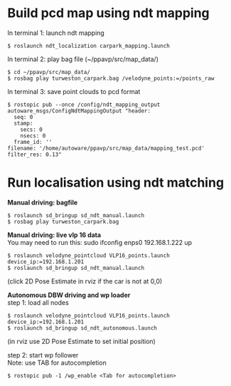 # Build pcd map using ndt mapping  
In terminal 1: launch ndt mapping  
```
$ roslaunch ndt_localization carpark_mapping.launch 
```

In terminal 2: play bag file (~/ppavp/src/map_data/)  
```
$ cd ~/ppavp/src/map_data/
$ rosbag play turweston_carpark.bag /velodyne_points:=/points_raw
```

In terminal 3: save point clouds to pcd format  
```
$ rostopic pub --once /config/ndt_mapping_output autoware_msgs/ConfigNdtMappingOutput "header:
  seq: 0
  stamp:
    secs: 0
    nsecs: 0
  frame_id: ''
filename: '/home/autoware/ppavp/src/map_data/mapping_test.pcd'
filter_res: 0.13" 
```


# Run localisation using ndt matching   
**Manual driving: bagfile**  
```
$ roslaunch sd_bringup sd_ndt_manual.launch
$ rosbag play turweston_carpark.bag
```

**Manual driving: live vlp 16 data**  
You may need to run this: sudo ifconfig enp<XX>s0 192.168.1.222 up  
```
$ roslaunch velodyne_pointcloud VLP16_points.launch device_ip:=192.168.1.201
$ roslaunch sd_bringup sd_ndt_manual.launch
```
(click 2D Pose Estimate in rviz if the car is not at 0,0)


**Autonomous DBW driving and wp loader**  
step 1: load all nodes  
```
$ roslaunch velodyne_pointcloud VLP16_points.launch device_ip:=192.168.1.201
$ roslaunch sd_bringup sd_ndt_autonomous.launch  
```
(in rviz use 2D Pose Estimate to set initial position)

step 2: start wp follower  
Note: use TAB for autocompletion
```
$ rostopic pub -1 /wp_enable <Tab for autocompletion>
```
